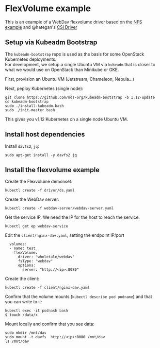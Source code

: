 # FlexVolume example

This is an example of a WebDav flexvolume driver based on the 
[NFS example](https://github.com/kubernetes/examples/tree/master/staging/volumes/flexvolume)
and @hategan's [CSI Driver](https://github.com/whole-tale/wt-kubernetes/tree/master/csi-test)

## Setup via Kubeadm Bootstrap

The `kubeadm-bootstrap` repo is used as the basis for some OpenStack Kubernetes deployments.  
For development, we setup a single Ubuntu VM via `kubeadm` that is closer to what
we would use on OpenStack than Minikube or GKE.

First, provision an Ubuntu VM (Jetstream, Chameleon, Nebula...)

Next, peploy Kubernetes (single node):
```
git clone https://github.com/nds-org/kubeadm-bootstrap -b 1.12-update
cd kubeadm-bootstrap
sudo ./install-kubeadm.bash
sudo ./init-master.bash
```
This gives you v1.12 Kubernetes on a single node Ubuntu VM. 

## Install host dependencies

Install `davfs2`, `jq`:
```
sudo apt-get install -y davfs2 jq
```

## Install the flexvolume example
Create the Flexvolume demonset:
```
kubectl create -f driver/ds.yaml
```

Create the WebDav server:
```
kubectl create -f webdav-server/webdav-server.yaml
```

Get the service IP. We need the IP for the host to reach the service:
```
kubectl get ep webdav-service
```

Edit the `client/nginx-dav.yaml`, setting the endpoint IP/port
```
  volumes:
  - name: test
    flexVolume:
      driver: "wholetale/webdav"
      fsType: "webdav"
      options:
        server: "http://<ip>:8080"
```


Create the client:
```
kubectl create -f client/nginx-dav.yaml
```

Confirm that the volume mounts (`kubectl describe pod podname`) and that you can write to it:
```
kubectl exec -it podnash bash
$ touch /data/x
```

Mount locally and confirm that you see data:
```
sudo mkdir /mnt/dav
sudo mount -t davfs  http://<ip>:8080 /mnt/dav
ls /mnt/dav
```

